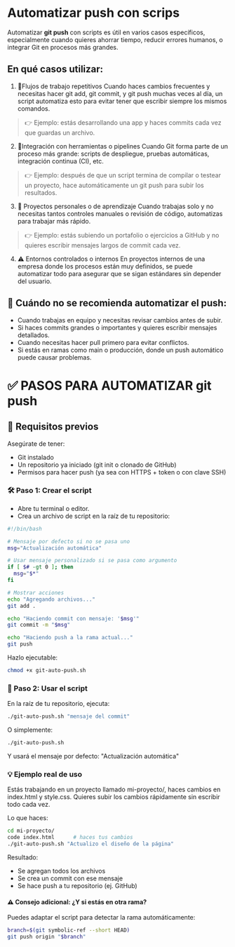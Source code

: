 # Automatizar push con scrips
Automatizar **git push** con scripts es útil en varios casos específicos, 
especialmente cuando quieres ahorrar tiempo, reducir errores humanos, o integrar 
Git en procesos más grandes.

## En qué casos utilizar:
1. 🔁Flujos de trabajo repetitivos
Cuando haces cambios frecuentes y necesitas hacer git add, git commit, y git push muchas veces al día, un script automatiza esto para evitar tener que escribir siempre los mismos comandos.

> 👉 Ejemplo: estás desarrollando una app y haces commits cada vez que guardas un archivo.


2. 🤖Integración con herramientas o pipelines
Cuando Git forma parte de un proceso más grande: scripts de despliegue, pruebas automáticas, integración continua (CI), etc.

> 👉 Ejemplo: después de que un script termina de compilar o testear un proyecto, hace automáticamente un git push para subir los resultados.

3. 🧪 Proyectos personales o de aprendizaje
Cuando trabajas solo y no necesitas tantos controles manuales o revisión de código, automatizas para trabajar más rápido.

>👉 Ejemplo: estás subiendo un portafolio o ejercicios a GitHub y no quieres escribir mensajes largos de commit cada vez.

4. ⚠️ Entornos controlados o internos
En proyectos internos de una empresa donde los procesos están muy definidos, se puede automatizar todo para asegurar que se sigan estándares sin depender del usuario.

## 🚫 Cuándo no se recomienda automatizar el push:
- Cuando trabajas en equipo y necesitas revisar cambios antes de subir.
- Si haces commits grandes o importantes y quieres escribir mensajes detallados.
- Cuando necesitas hacer pull primero para evitar conflictos.
- Si estás en ramas como main o producción, donde un push automático puede causar problemas.


# ✅ PASOS PARA AUTOMATIZAR git push

## 🧩 Requisitos previos
Asegúrate de tener:
- Git instalado
- Un repositorio ya iniciado (git init o clonado de GitHub)
- Permisos para hacer push (ya sea con HTTPS + token o con clave SSH)

### 🛠 Paso 1: Crear el script
- Abre tu terminal o editor.
- Crea un archivo de script en la raíz de tu repositorio:


```bash
#!/bin/bash

# Mensaje por defecto si no se pasa uno
msg="Actualización automática"

# Usar mensaje personalizado si se pasa como argumento
if [ $# -gt 0 ]; then
  msg="$*"
fi

# Mostrar acciones
echo "Agregando archivos..."
git add .

echo "Haciendo commit con mensaje: '$msg'"
git commit -m "$msg"

echo "Haciendo push a la rama actual..."
git push
```

Hazlo ejecutable:

```bash
chmod +x git-auto-push.sh
```

### 🚀 Paso 2: Usar el script
En la raíz de tu repositorio, ejecuta:

```bash
./git-auto-push.sh "mensaje del commit"
```

O simplemente:

```bash
./git-auto-push.sh
```

Y usará el mensaje por defecto: "Actualización automática"

### 💡 Ejemplo real de uso
Estás trabajando en un proyecto llamado mi-proyecto/, haces cambios en index.html y style.css. 
Quieres subir los cambios rápidamente sin escribir todo cada vez.

Lo que haces:

```bash
cd mi-proyecto/
code index.html      # haces tus cambios
./git-auto-push.sh "Actualizo el diseño de la página"
```

Resultado:

- Se agregan todos los archivos
- Se crea un commit con ese mensaje
- Se hace push a tu repositorio (ej. GitHub)

#### ⚠️ Consejo adicional: ¿Y si estás en otra rama?
Puedes adaptar el script para detectar la rama automáticamente:

```bash
branch=$(git symbolic-ref --short HEAD)
git push origin "$branch"
```

